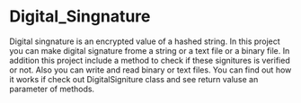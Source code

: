 # Digital_Singnature
Digital singnature is an encrypted value of a hashed string.
In this project you can make digital signature frome a string or a text file or a binary file.
In addition this project include a method to check if these signitures is verified or not.
Also you can write and read binary or text files.
You can find out how it works if check out DigitalSigniture class and see return valuse an parameter of methods.
